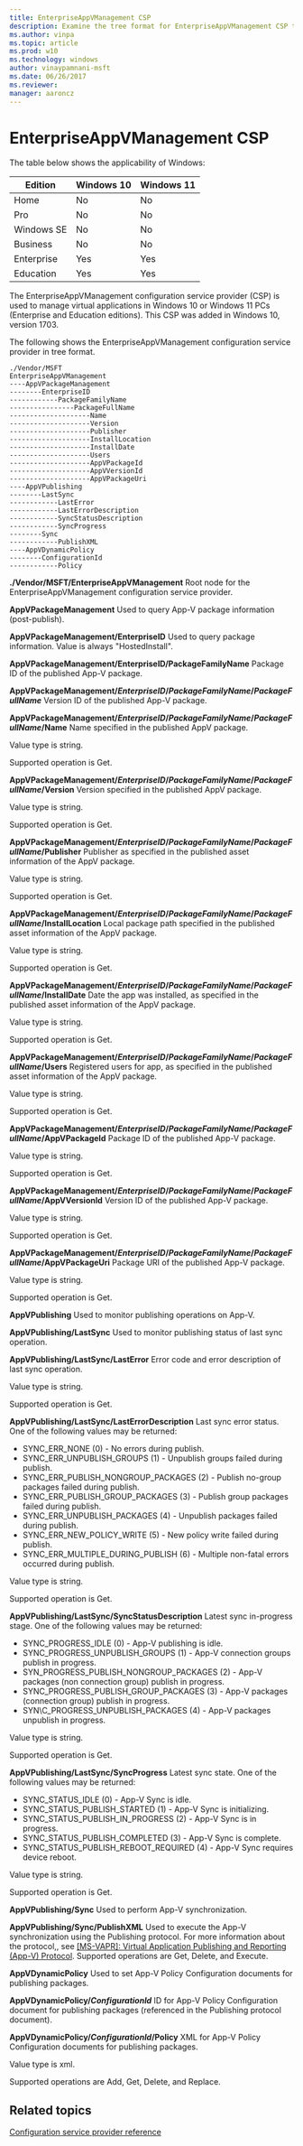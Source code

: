 ```yaml
---
title: EnterpriseAppVManagement CSP
description: Examine the tree format for EnterpriseAppVManagement CSP to manage virtual applications in Windows 10 or Windows 11 PCs. (Enterprise and Education editions).
ms.author: vinpa
ms.topic: article
ms.prod: w10
ms.technology: windows
author: vinaypamnani-msft
ms.date: 06/26/2017
ms.reviewer:
manager: aaroncz
---
```


# EnterpriseAppVManagement CSP

The table below shows the applicability of Windows:

|Edition|Windows 10|Windows 11|
|--- |--- |--- |
|Home|No|No|
|Pro|No|No|
|Windows SE|No|No|
|Business|No|No|
|Enterprise|Yes|Yes|
|Education|Yes|Yes|

The EnterpriseAppVManagement configuration service provider (CSP) is used to manage virtual applications in Windows 10 or Windows 11 PCs (Enterprise and Education editions). This CSP was added in Windows 10, version 1703.

The following shows the EnterpriseAppVManagement configuration service provider in tree format.
```
./Vendor/MSFT
EnterpriseAppVManagement
----AppVPackageManagement
--------EnterpriseID
------------PackageFamilyName
----------------PackageFullName
--------------------Name
--------------------Version
--------------------Publisher
--------------------InstallLocation
--------------------InstallDate
--------------------Users
--------------------AppVPackageId
--------------------AppVVersionId
--------------------AppVPackageUri
----AppVPublishing
--------LastSync
------------LastError
------------LastErrorDescription
------------SyncStatusDescription
------------SyncProgress
--------Sync
------------PublishXML
----AppVDynamicPolicy
--------ConfigurationId
------------Policy
```
**./Vendor/MSFT/EnterpriseAppVManagement**
Root node for the EnterpriseAppVManagement configuration service provider.

**AppVPackageManagement**
Used to query App-V package information (post-publish).

**AppVPackageManagement/EnterpriseID**
Used to query package information. Value is always &quot;HostedInstall&quot;.

**AppVPackageManagement/EnterpriseID/PackageFamilyName**
Package ID of the published App-V package.

**AppVPackageManagement/*EnterpriseID*/*PackageFamilyName*/*PackageFullName***
Version ID of the published App-V package.

**AppVPackageManagement/*EnterpriseID*/*PackageFamilyName*/*PackageFullName*/Name**
Name specified in the published AppV package.

Value type is string.

Supported operation is Get.

**AppVPackageManagement/*EnterpriseID*/*PackageFamilyName*/*PackageFullName*/Version**
Version specified in the published AppV package.

Value type is string.

Supported operation is Get.

**AppVPackageManagement/*EnterpriseID*/*PackageFamilyName*/*PackageFullName*/Publisher**
Publisher as specified in the published asset information of the AppV package.

Value type is string.

Supported operation is Get.

**AppVPackageManagement/*EnterpriseID*/*PackageFamilyName*/*PackageFullName*/InstallLocation**
Local package path specified in the published asset information of the AppV package.

Value type is string.

Supported operation is Get.

**AppVPackageManagement/*EnterpriseID*/*PackageFamilyName*/*PackageFullName*/InstallDate**
Date the app was installed, as specified in the published asset information of the AppV package.

Value type is string.

Supported operation is Get.

**AppVPackageManagement/*EnterpriseID*/*PackageFamilyName*/*PackageFullName*/Users**
Registered users for app, as specified in the published asset information of the AppV package.

Value type is string.

Supported operation is Get.

**AppVPackageManagement/*EnterpriseID*/*PackageFamilyName*/*PackageFullName*/AppVPackageId**
   Package ID of the published App-V package.

Value type is string.

Supported operation is Get.

**AppVPackageManagement/*EnterpriseID*/*PackageFamilyName*/*PackageFullName*/AppVVersionId**
Version ID of the published App-V package.

Value type is string.

Supported operation is Get.

**AppVPackageManagement/*EnterpriseID*/*PackageFamilyName*/*PackageFullName*/AppVPackageUri**
Package URI of the published App-V package.

Value type is string.

Supported operation is Get.

**AppVPublishing**
Used to monitor publishing operations on App-V.

**AppVPublishing/LastSync**
Used to monitor publishing status of last sync operation.

**AppVPublishing/LastSync/LastError**
Error code and error description of last sync operation.

Value type is string.

Supported operation is Get.

**AppVPublishing/LastSync/LastErrorDescription**
Last sync error status. One of the following values may be returned:

- SYNC\_ERR_NONE (0) - No errors during publish.
- SYNC\_ERR\_UNPUBLISH_GROUPS (1) - Unpublish groups failed during publish.
- SYNC\_ERR\_PUBLISH\_NONGROUP_PACKAGES (2) - Publish no-group packages failed during publish.
- SYNC\_ERR\_PUBLISH\_GROUP_PACKAGES (3) - Publish group packages failed during publish.
- SYNC\_ERR\_UNPUBLISH_PACKAGES (4) - Unpublish packages failed during publish.
- SYNC\_ERR\_NEW_POLICY_WRITE (5) - New policy write failed during publish.
- SYNC\_ERR\_MULTIPLE\_DURING_PUBLISH (6) - Multiple non-fatal errors occurred during publish.

Value type is string.

Supported operation is Get.

**AppVPublishing/LastSync/SyncStatusDescription**
Latest sync in-progress stage. One of the following values may be returned:

- SYNC\_PROGRESS_IDLE (0) - App-V publishing is idle.
- SYNC\_PROGRESS\_UNPUBLISH_GROUPS (1) - App-V connection groups publish in progress.
- SYN\_PROGRESS\_PUBLISH\_NONGROUP_PACKAGES (2) - App-V packages (non connection group) publish in progress.
- SYNC\_PROGRESS\_PUBLISH\_GROUP_PACKAGES (3) - App-V packages (connection group) publish in progress.
- SYN\C_PROGRESS_UNPUBLISH_PACKAGES (4) - App-V packages unpublish in progress.

Value type is string.

Supported operation is Get.

**AppVPublishing/LastSync/SyncProgress**
Latest sync state. One of the following values may be returned:

- SYNC\_STATUS_IDLE (0) - App-V Sync is idle.
- SYNC\_STATUS\_PUBLISH_STARTED (1) - App-V Sync is initializing.
- SYNC\_STATUS\_PUBLISH\_IN_PROGRESS (2) - App-V Sync is in progress.
- SYNC\_STATUS\_PUBLISH\_COMPLETED (3) - App-V Sync is complete.
- SYNC\_STATUS\_PUBLISH\_REBOOT_REQUIRED (4) - App-V Sync requires device reboot.

Value type is string.

Supported operation is Get.

**AppVPublishing/Sync**
Used to perform App-V synchronization.

**AppVPublishing/Sync/PublishXML**
Used to execute the App-V synchronization using the Publishing protocol. For more information about the protocol,, see [[MS-VAPR]: Virtual Application Publishing and Reporting (App-V) Protocol](/openspecs/windows_protocols/ms-vapr/a05e030d-4fb9-4c8d-984b-971253b62be8).
Supported operations are Get, Delete, and Execute.

**AppVDynamicPolicy**
Used to set App-V Policy Configuration documents for publishing packages.

**AppVDynamicPolicy/*ConfigurationId***
ID for App-V Policy Configuration document for publishing packages (referenced in the Publishing protocol document).

**AppVDynamicPolicy/*ConfigurationId*/Policy**
XML for App-V Policy Configuration documents for publishing packages.

Value type is xml.

Supported operations are Add, Get, Delete, and Replace.

## Related topics

[Configuration service provider reference](configuration-service-provider-reference.md)